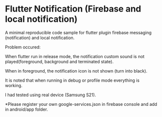 # Flutter Notification (Firebase and local notification)
A minimal reproducible code sample for flutter plugin firebase messaging (notification) and local notification. 

Problem occured:

When flutter run in release mode, the notification custom sound is not played(foreground, background and terminated state).

When in foreground, the notification icon is not shown (turn into black).

It is noted that when running in debug or profile mode everything is working.

I had tested using real device (Samsung S21).

*Please register your own google-services.json in firebase console and add in android/app folder.

